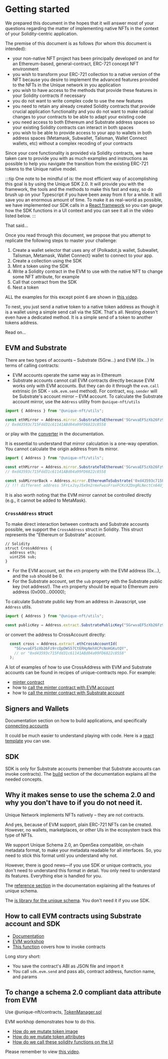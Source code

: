 # Getting started

We prepared this document in the hopes that it will answer most of your questions regarding the matter of implementing native NFTs in the context of your Solidity-centric application. 

The premise of this document is as follows (for whom this document is intended): 

- your non-native NFT project has been principally developed on and for an Ethereum-based, general-contract, ERC-721 concept NFT environment
- you wish to transform your ERC-721 collection to a native version of the NFT because you desire to implement the advanced features provided to the NFTs in the Unique network in you application
- you wish to have access to the methods that provide these features in your Solidity contracts if necessary
- you do not want to write complex code to use the new features
- you need to retain any already created Solidity contracts that provide crucial application functionality and you do not want to make radical changes to your contracts to be able to adapt your existing code
- you need access to both Ethereum and Substrate address spaces so your existing Solidity contracts can interact in both spaces
- you wish to be able to provide access to your app to wallets in both address spaces (Metamask, Subwallet, Talisman, Wallet Connect wallets, etc) without a complex recoding of your contracts

Since your core functionality is provided via Solidity contracts, we have taken care to provide you with as much examples and instructions as possible to help you navigate the transition from the existing ERC-721 tokens to the Unique native model.

:::tip
One note to be mindful of is: the most efficient way of accomplishing this goal is by using the Unique SDK 2.0. It will provide you with the framework, the tools and the methods to make this fast and easy, so do brush up on your Typescript if you have been away from it for a while. It will save you an enormous amount of time. To make it as real-world as possible, we have implemented our SDK calls in a [React framework](https://github.com/UniqueNetwork/unique-react-template) so you can gauge how the SDK functions in a UI context and you can see it all in the video listed below.
:::

That said...

Once you read through this document, we propose that you attempt to replicate the following steps to master your challenge:

1. Create a wallet selector that uses any of {Polkadot.js wallet, Subwallet, Talisman, Metamask, Wallet Connect} wallet to connect to your app.
2. Create a collection using the SDK
3. Mint a token using the SDK
4. Write a Solidity contract in the EVM to use with the native NFT to change some NFT attribute, for example
5. Call that contract from the SDK
6. Nest a token

ALL the examples for this except point 6 are shown in [this video](https://youtu.be/Cid_Ui5e0rk).

To nest, you just send a native token to a native token address as though it is a wallet using a simple send call via the SDK. That's all. Nesting doesn't even have a dedicated method. It is a simple send of a token to another tokens address.

Read on...


## EVM and Substrate

There are two types of accounts – Substrate (5Grw...) and EVM (0x...)
In terms of calling contracts:
- EVM accounts operate the same way as in Ethereum
- Substrate accounts cannot call EVM contracts directly because EVM works only with EVM accounts. But they can do it through the `evm.call` extrinsic (in SDK - `sdk.evm.send` method). For contract, `msg.sender` will be Substrate's account mirror – EVM account. To calculate the Substrate account mirror, use the `Address` utility from `@unique-nft/utils`

```ts
import { Address } from "@unique-nft/utils";

const ethMirror = Address.mirror.SubstrateToEthereum('5GrwvaEF5zXb26Fz9rcQpDWS57CtERHpNehXCPcNoHGKutQY');
// 0xd43593c715Fdd31c61141ABd04a99FD6822c8558
```

or play with the [converter](https://docs.unique.network/reference/tools.html) in the documentation.

It is essential to understand that mirror calculation is a one-way operation. You cannot calculate the origin address from its mirror.

```ts
import { Address } from "@unique-nft/utils";

const ethMirror = Address.mirror.SubstrateToEthereum('5GrwvaEF5zXb26Fz9rcQpDWS57CtERHpNehXCPcNoHGKutQY');
// 0xd43593c715Fdd31c61141ABd04a99FD6822c8558

const subMirrorBack = Address.mirror.EthereumToSubstrate('0xd43593c715Fdd31c61141ABd04a99FD6822c8558');
// !!! different address 5FrLxJsyJ5x9n2rmxFwosFraxFCKcXZDngRLNectCn64UjtZ != 5GrwvaEF5zXb26Fz9rcQpDWS57CtERHpNehXCPcNoHGKutQY
```

It is also worth noting that the EVM mirror cannot be controlled directly (e.g., it cannot be added to MetaMask).

### `CrossAddress` struct

To make direct interaction between contracts and Substrate accounts possible, we support the `CrossAddress` struct in Solidity. This struct represents the "Ethereum or Substrate" account. 

```Solidity
// Solidity
struct CrossAddress {
  address eth;
  uint256 sub;
}
```

*   For the EVM account, set the `eth` property with the EVM address (0x...), and the `sub` should be 0.
*   For the Substrate account, set the `sub` property with the Substrate public key (not address!). The `eth` property should be equal to Ethereum zero address (0x000...00000);

To calculate Substrate public key from an address in Javascript, use `Address` utils.

```ts
import { Address } from "@unique-nft/utils";

const publicKey = Address.extract.SubstratePublicKey("5GrwvaEF5zXb26Fz9rcQpDWS57CtERHpNehXCPcNoHGKutQY");
```

or convert the address to CrossAccount directly:

```ts
  const cross = Address.extract.ethCrossAccountId(
    "5GrwvaEF5zXb26Fz9rcQpDWS57CtERHpNehXCPcNoHGKutQY",
    // or "0xd43593c715Fdd31c61141ABd04a99FD6822c8558"
  );
```

A lot of examples of how to use CrossAddress with EVM and Substrate accounts can be found in recipes of unique-contracts repo. For example:
- [minter contract](https://github.com/UniqueNetwork/unique-contracts/blob/main/contracts/recipes/Minter.sol#L100)
- how to [call the minter contract with EVM account](https://github.com/UniqueNetwork/unique-contracts/blob/main/test/minter.spec.ts)
- how to [call the minter contract with Substrate account](https://github.com/UniqueNetwork/unique-contracts/blob/main/test/minter.spec.ts)

## Signers and Wallets

Documentation section on how to build applications, and specifically [connecting accounts](https://docs.unique.network/build/sdk/v2/dapps.html#connecting-accounts)

It could be much easier to understand playing with code. Here is a [react template](https://github.com/UniqueNetwork/unique-react-template) you can use.

## SDK

SDK is only for Substrate accounts (remember that Substrate accounts can invoke contracts).
The [build](https://docs.unique.network/build/sdk/v2/quick-start.html) section of the documentation explains all the needed concepts.

## Why it makes sense to use the schema 2.0 and why you don't have to if you do not need it.

Unique Network implements NFTs natively – they are not contracts.

And yes, because of EVM support, plain ERC-721 NFTs can be created. However, no wallets, marketplaces, or other UIs in the ecosystem track this type of NFTs.

We support Unique Schema 2.0, an OpenSea compatible, on-chain metadata format, to make your metadata readable for all interfaces. So, you need to stick this format until you understand why not.

However, there is good news—if you use SDK or unique contracts, you don't need to understand this format in detail. You only need to understand its features. Everything else is handled for you.

The [reference section](https://docs.unique.network/reference/schemas) in the documentation explaining all the features of unique schema.

The [js library for the unique schema](https://github.com/UniqueNetwork/unique_schemas ). You don't need it if you use SDK.

## How to call EVM contracts using Substrate account and SDK

- [Documentation](https://docs.unique.network/build/sdk/v2/evm.html)
- [EVM workshop](https://github.com/UniqueNetwork/unique-react-template/tree/workshop-EVM)
- [This function](https://github.com/UniqueNetwork/unique-react-template/blob/ab923457ece54f6ac6d1f2f47fc08ea52363dad1/src/pages/BreedingPage.tsx#L58-L107) covers how to invoke contracts 

Long story short:

- You save the contract's ABI as JSON file and import it
- You call `sdk.evm.send` and pass abi, contract address, function name, and params

## To change a schema 2.0 compliant data attribute from EVM

Use @unique-nft/contracts, [TokenManager.sol](https://github.com/UniqueNetwork/unique-contracts?tab=readme-ov-file#tokenmanagersol)

EVM workhop demonstrates how to do this.

- [How do we mutate token image](https://github.com/UniqueNetwork/unique-react-template/blob/ab923457ece54f6ac6d1f2f47fc08ea52363dad1/contracts/contracts/BreedingGame.sol#L111-L119) 
- [How do we mutate token attributes](https://github.com/UniqueNetwork/unique-react-template/blob/ab923457ece54f6ac6d1f2f47fc08ea52363dad1/contracts/contracts/BreedingGame.sol#L197-L202)
- [How do we call these solidity functions on the UI](https://github.com/UniqueNetwork/unique-react-template/blob/ab923457ece54f6ac6d1f2f47fc08ea52363dad1/src/pages/BreedingPage.tsx#L138-L173)


Please remember to view [this video](https://youtu.be/Cid_Ui5e0rk).